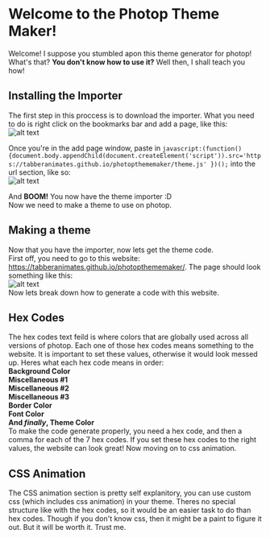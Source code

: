 # **Welcome to the Photop Theme Maker!**
Welcome! I suppose you stumbled apon this theme generator for photop! What's that? **You don't know how to use it?** Well then, I shall teach you how!

## Installing the Importer
The first step in this proccess is to download the importer. What you need to do is right click on the bookmarks
bar and add a page, like this:
<br> ![alt text](https://tabberanimates.github.io/photopthememaker/images/rightclick.png)

Once you're in the add page window, paste in `javascript:(function(){document.body.appendChild(document.createElement('script')).src='https://tabberanimates.github.io/photopthememaker/theme.js' })();` into the url section, like so:
<br> ![alt text](https://tabberanimates.github.io/photopthememaker/images/url.png)

And **BOOM!** You now have the theme importer :D
<br>Now we need to make a theme to use on photop.

## Making a theme
Now that you have the importer, now lets get the theme code.
<br>First off, you need to go to this website: https://tabberanimates.github.io/photopthememaker/. The page should look something like this:
<br> ![alt text](https://tabberanimates.github.io/photopthememaker/images/codegen.png)
<br>Now lets break down how to generate a code with this website.
## Hex Codes
The hex codes text feild is where colors that are globally used across all versions of photop. Each one of those hex codes means something to the website. It is important to set these values, otherwise it would look messed up. Heres what each hex code means in order:
<br> **Background Color
<br> Miscellaneous #1
<br> Miscellaneous #2
<br> Miscellaneous #3
<br> Border Color
<br> Font Color
<br> And *finally*, Theme Color**
<br> To make the code generate properly, you need a hex code, and then a comma for each of the 7 hex codes. If you set these hex codes to the right values, the website can look great! Now moving on to css animation.
## CSS Animation
The CSS animation section is pretty self explanitory, you can use custom css (which includes css animation) in your theme. Theres no special structure like with the hex codes, so it would be an easier task to do than hex codes. Though if you don't know css, then it might be a paint to figure it out. But it will be worth it. Trust me.

